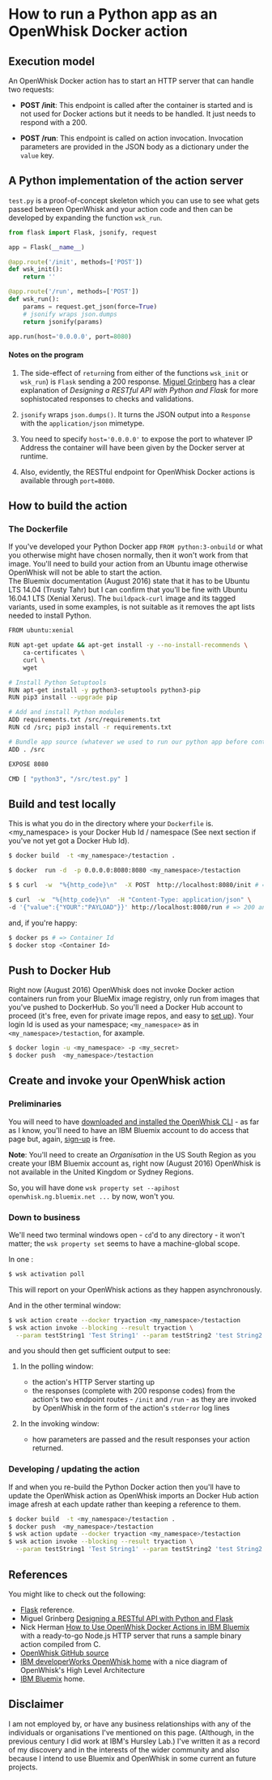 # How to run a Python app as an OpenWhisk Docker action

## Execution model

An OpenWhisk Docker action has to start an HTTP server that can handle two requests:

-  **POST /init**: This endpoint is called after the container is started and is not used for Docker actions but it needs to be handled. It just needs to respond with a 200.  

-  **POST /run**: This endpoint is called on action invocation. Invocation parameters are provided in the JSON body as a dictionary under the `value` key.

## A Python implementation of the  action server

`test.py` is a proof-of-concept skeleton which you can use to see what gets passed between OpenWhisk and your action code and then can be developed by expanding the function  `wsk_run`.

```python
from flask import Flask, jsonify, request

app = Flask(__name__)

@app.route('/init', methods=['POST'])
def wsk_init():
	return ''

@app.route('/run', methods=['POST'])
def wsk_run():
	params = request.get_json(force=True)
	# jsonify wraps json.dumps
	return jsonify(params)

app.run(host='0.0.0.0', port=8080)
```


#### Notes on the program

1.  The side-effect of `return`ing from either of the functions `wsk_init` or `wsk_run`) is `Flask`  sending a 200 response. [Miguel Grinberg](http://blog.miguelgrinberg.com/post/designing-a-restful-api-with-python-and-flask) has a clear explanation of *Designing a RESTful API with Python and Flask* for more sophistocated responses to checks and validations.

2. `jsonify`  wraps `json.dumps()`. It turns the JSON output into a `Response`  with the `application/json` mimetype. 

3. You need to specify `host='0.0.0.0'` to expose the port to whatever IP Address the  container will have been given by the Docker server at runtime.

4. Also, evidently, the RESTful endpoint for OpenWhisk Docker actions is available through `port=8080`.


## How to build the action

### The Dockerfile

If you've developed your Python Docker app `FROM python:3-onbuild` or what you otherwise might have chosen normally, then it  won't work from that image.  You'll need to build your action from an Ubuntu image otherwise OpenWhisk will not be able to start the action.  
The Bluemix documentation (August 2016)  state that it has to be Ubuntu LTS 14.04 (Trusty Tahr)  but I can confirm that you'll be fine with Ubuntu 16.04.1 LTS (Xenial Xerus). The `buildpack-curl` image and its tagged variants, used in some examples, is not suitable as it removes the apt lists needed to install Python.

```bash
FROM ubuntu:xenial

RUN apt-get update && apt-get install -y --no-install-recommends \
    ca-certificates \
    curl \
    wget 

# Install Python Setuptools
RUN apt-get install -y python3-setuptools python3-pip
RUN pip3 install --upgrade pip

# Add and install Python modules
ADD requirements.txt /src/requirements.txt
RUN cd /src; pip3 install -r requirements.txt

# Bundle app source (whatever we used to run our python app before containerisation)
ADD . /src

EXPOSE 8080

CMD [ "python3", "/src/test.py" ]
```

## Build and test locally

This is what you do in the directory where your `Dockerfile` is. <my_namespace> is your Docker Hub Id / namespace (See next section if you've not yet got a Docker Hub Id). 

```bash
$ docker build  -t <my_namespace>/testaction .

$ docker  run -d  -p 0.0.0.0:8080:8080 <my_namespace>/testaction

$ $ curl  -w  "%{http_code}\n"  -X POST  http://localhost:8080/init # => 200

$ curl  -w  "%{http_code}\n"  -H "Content-Type: application/json" \
-d '{"value":{"YOUR":"PAYLOAD"}}' http://localhost:8080/run # => 200 and JSON echo'd

```

and, if you're happy:

```bash
$ docker ps # => Container Id
$ docker stop <Container Id>
```

## Push to Docker Hub

Right now  (August 2016) OpenWhisk does not invoke Docker action containers run from your BlueMix image registry, only run from images that you've pushed to DockerHub. So you'll need a Docker Hub account to proceed (it's free, even for private image repos, and easy to [set up](https://hub.docker.com)). Your login Id is used as your namespace; `<my_namespace>` as in `<my_namespace>/testaction`, for axample.

```bash
$ docker login -u <my_namespace> -p <my_secret>
$ docker push  <my_namespace>/testaction
```

## Create and invoke your OpenWhisk action

### Preliminaries

You will need to have [downloaded and installed the OpenWhisk CLI](https://new-console.ng.bluemix.net/openwhisk/cli) - as far as I know, you'll need to have an IBM Bluemix account to do access that page but, again, [sign-up](https://new-console.ng.bluemix.net) is free. 

**Note**: You'll need to create an *Organisation* in the US South Region as you create your IBM Bluemix account as, right now  (August 2016) OpenWhisk is not available in the United Kingdom or Sydney Regions. 

So, you will have done `wsk property set --apihost openwhisk.ng.bluemix.net ...` by now, won't you.

### Down to business

We'll need two terminal windows open - `cd`'d to any directory - it won't matter; the `wsk property set` seems to have  a machine-global scope.  

In one :

```bash
$ wsk activation poll
```
This will report on your OpenWhisk actions as they happen asynchronously.


And in the other terminal window: 

```bash
$ wsk action create --docker tryaction <my_namespace>/testaction
$ wsk action invoke --blocking --result tryaction \
  --param testString1 'Test String1' --param testString2 'test String2'
```

and you should then get sufficient output to see:

1. In the polling window:  
    -  the action's HTTP Server starting up
    -  the responses (complete with 200 response codes) from the action's two endpoint routes - `/init` and `/run` - as they are invoked by OpenWhisk in the form of the action's `stderror` log lines

2. In the invoking window:  
    -  how parameters are passed and the result responses your action returned.

### Developing / updating the action

If and when you re-build the Python Docker action then you'll have to update the OpenWhisk action as OpenWhisk imports an Docker Hub action image afresh at each update rather than keeping a reference to them.

```bash
$ docker build  -t <my_namespace>/testaction .
$ docker push  <my_namespace>/testaction
$ wsk action update --docker tryaction <my_namespace>/testaction
$ wsk action invoke --blocking --result tryaction \
  --param testString1 'Test String1' --param testString2 'test String2'
```

## References

You might  like to check out the following:

-  [Flask](http://flask.pocoo.org/docs/0.11/api/#module-flask.json) reference.
-  Miguel Grinberg [Designing a RESTful API with Python and Flask](http://blog.miguelgrinberg.com/post/designing-a-restful-api-with-python-and-flask)
-  Nick Herman [How to Use OpenWhisk Docker Actions in IBM Bluemix](http://blog.altoros.com/how-to-use-openwhisk-docker-actions-in-ibm-bluemix.html) with a ready-to-go Node.js HTTP server  that runs a sample binary action compiled from C. 
-  [OpenWhisk GitHub source](https://github.com/openwhisk/openwhisk)
-  [IBM developerWorks OpenWhisk home](https://developer.ibm.com/openwhisk/) with a nice diagram of OpenWhisk's High Level Architecture
-  [IBM Bluemix](https://new-console.ng.bluemix.net) home.

## Disclaimer

I am not employed by, or have any business relationships with any of the individuals or organisations I've mentioned on this page. (Although, in the previous century I did work at IBM's Hursley Lab.) I've written it as a record of my discovery and in the interests of the wider community and also because  I intend to use Bluemix and OpenWhisk in some 
current an future projects.
